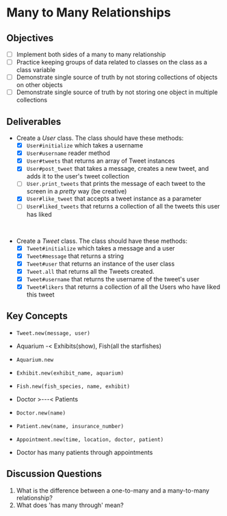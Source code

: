 # Many to Many Relationships

## Objectives

* [ ] Implement both sides of a many to many relationship
* [ ] Practice keeping groups of data related to classes on the class as a class variable
* [ ] Demonstrate single source of truth by not storing collections of objects on other objects
* [ ] Demonstrate single source of truth by not storing one object in multiple collections

## Deliverables

* Create a _User_ class. The class should have these methods:
  * [x] `User#initialize` which takes a username
  * [x] `User#username` reader method
  * [x] `User#tweets` that returns an array of Tweet instances
  * [x] `User#post_tweet` that takes a message, creates a new tweet, and adds it to the user's tweet collection  
  * [ ] `User.print_tweets` that prints the message of each tweet to the screen in a _pretty_ way (be creative)
  * [x] `User#like_tweet` that accepts a tweet instance as a parameter
  * [ ] `User#liked_tweets` that returns a collection of all the tweets this user has liked

<br>  

* Create a _Tweet_ class. The class should have these methods:
	* [x] `Tweet#initialize` which takes a message and a user
	* [x] `Tweet#message` that returns a string
	* [x] `Tweet#user` that returns an instance of the user class
	* [x] `Tweet.all` that returns all the Tweets created.
	* [x] `Tweet#username` that returns the username of the tweet's user
	* [x] `Tweet#likers` that returns a collection of all the Users who have liked this tweet

## Key Concepts

* `Tweet.new(message, user)`

* Aquarium -< Exhibits(show), Fish(all the starfishes)
* `Aquarium.new`
* `Exhibit.new(exhibit_name, aquarium)`
* `Fish.new(fish_species, name, exhibit)`

* Doctor >---< Patients
* `Doctor.new(name)`
* `Patient.new(name, insurance_number)`
* `Appointment.new(time, location, doctor, patient)`
* Doctor has many patients through appointments

## Discussion Questions
1. What is the difference between a one-to-many and a many-to-many relationship?
2. What does 'has many through' mean?
